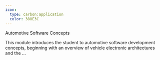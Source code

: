 ```yaml
---
icon:
  type: carbon:application
  color: 388E3C
---
```

Automotive Software Concepts

This module introduces the student to automotive software development concepts, beginning with an overview of vehicle electronic architectures and the ... 
